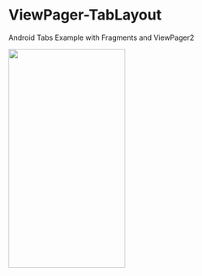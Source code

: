 # ViewPager-TabLayout
Android Tabs Example with Fragments and ViewPager2

<img src=https://user-images.githubusercontent.com/56589369/118033645-bab48080-b371-11eb-94b3-2e259b0e8420.png height="430" width="230">
